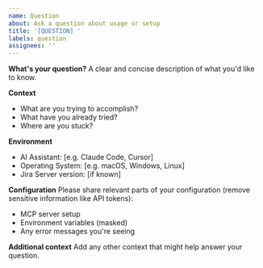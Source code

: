 ```yaml
---
name: Question
about: Ask a question about usage or setup
title: '[QUESTION] '
labels: question
assignees: ''
---
```


**What's your question?**
A clear and concise description of what you'd like to know.

**Context**
- What are you trying to accomplish?
- What have you already tried?
- Where are you stuck?

**Environment**
- AI Assistant: [e.g. Claude Code, Cursor]
- Operating System: [e.g. macOS, Windows, Linux]
- Jira Server version: [if known]

**Configuration**
Please share relevant parts of your configuration (remove sensitive information like API tokens):
- MCP server setup
- Environment variables (masked)
- Any error messages you're seeing

**Additional context**
Add any other context that might help answer your question.